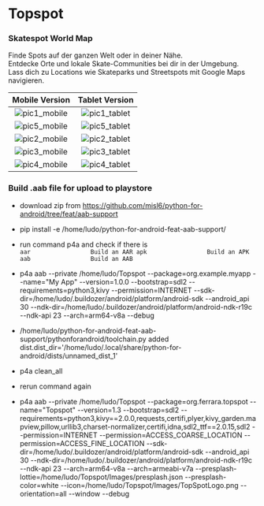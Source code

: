 # Topspot

### Skatespot World Map

Finde Spots auf der ganzen Welt oder in deiner Nähe.  
Entdecke Orte und lokale Skate-Communities bei dir in der Umgebung.  
Lass dich zu Locations wie Skateparks und Streetspots mit Google Maps navigieren.

|                                                    Mobile Version                                                     |                                                    Tablet Version                                                     |
| :-------------------------------------------------------------------------------------------------------------------: | :-------------------------------------------------------------------------------------------------------------------: |
| ![pic1_mobile](https://user-images.githubusercontent.com/50703696/129581517-fd83c4e4-1c8d-4448-939f-0e7959ea5972.jpg) | ![pic1_tablet](https://user-images.githubusercontent.com/50703696/129581523-fa2c9cb7-18ff-4743-9556-a053d931aff9.jpg) |
| ![pic5_mobile](https://user-images.githubusercontent.com/50703696/129354251-da2a6568-613b-4637-b6cb-5f920e7b0a19.jpg) | ![pic5_tablet](https://user-images.githubusercontent.com/50703696/129581510-d75fae8f-d854-425c-b9be-14e526a13f26.jpg) |
| ![pic2_mobile](https://user-images.githubusercontent.com/50703696/129581531-1758d0b5-95fa-436c-b72f-50d061c99670.jpg) | ![pic2_tablet](https://user-images.githubusercontent.com/50703696/129581500-f93818c5-a323-4104-805e-48d446f11773.jpg) |
| ![pic3_mobile](https://user-images.githubusercontent.com/50703696/128814400-3040941b-3029-4e5c-b57d-31907a7616bf.jpg) | ![pic3_tablet](https://user-images.githubusercontent.com/50703696/128813903-cdf95102-9880-47c8-9b73-84b51fad3ac4.png) |
| ![pic4_mobile](https://user-images.githubusercontent.com/50703696/128814402-955b47a9-8a27-410a-ad11-49c1c232624d.jpg) | ![pic4_tablet](https://user-images.githubusercontent.com/50703696/128813913-5d2459cf-936d-491c-83e3-19a6e1be7caf.png) |

### Build .aab file for upload to playstore

- download zip from https://github.com/misl6/python-for-android/tree/feat/aab-support
- pip install -e /home/ludo/python-for-android-feat-aab-support/
- run command p4a and check if there is     
`
    aar                 Build an AAR
    apk                 Build an APK
    aab                 Build an AAB
`
- p4a aab --private /home/ludo/Topspot --package=org.example.myapp --name="My App" --version=1.0.0 --bootstrap=sdl2 --requirements=python3,kivy --permission=INTERNET  --sdk-dir=/home/ludo/.buildozer/android/platform/android-sdk --android_api 30 --ndk-dir=/home/ludo/.buildozer/android/platform/android-ndk-r19c --ndk-api 23 --arch=arm64-v8a --debug

 - /home/ludo/python-for-android-feat-aab-support/pythonforandroid/toolchain.py added dist.dist_dir='/home/ludo/.local/share/python-for-android/dists/unnamed_dist_1'
 - p4a clean_all
 - rerun command again
 - p4a aab --private /home/ludo/Topspot --package=org.ferrara.topspot --name="Topspot" --version=1.3 --bootstrap=sdl2 --requirements=python3,kivy==2.0.0,requests,certifi,plyer,kivy_garden.mapview,pillow,urllib3,charset-normalizer,certifi,idna,sdl2_ttf==2.0.15,sdl2 --permission=INTERNET --permission=ACCESS_COARSE_LOCATION --permission=ACCESS_FINE_LOCATION  --sdk-dir=/home/ludo/.buildozer/android/platform/android-sdk --android_api 30 --ndk-dir=/home/ludo/.buildozer/android/platform/android-ndk-r19c --ndk-api 23 --arch=arm64-v8a --arch=armeabi-v7a --presplash-lottie=/home/ludo/Topspot/Images/presplash.json --presplash-color=white --icon=/home/ludo/Topspot/Images/TopSpotLogo.png --orientation=all --window --debug
